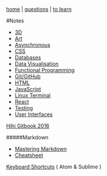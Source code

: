 [home](README.md) | [questions](questions.md) | [to learn](toLearn.md)

#Notes

* [3D](3D.md)
* [Art](art.md)
* [Asynchronous](async.md)
* [CSS](CSS/CSS.md)
* [Databases](databases.md)
* [Data Visualisation](dataVisualisation.md)
* [Functional Programming](functional.md)
* [Git/GitHub](git-github.md)
* [HTML](HTML/HTML.md)
* [JavaScript](javascript/notes.md)
* [Linux Terminal](linuxTerminal.md)
* [React](react/react.md)
* [Testing](testing.md)
* [User Interfaces](UI.md)


[Hihi Gitbook 2016](https://enspiral-academy.gitbooks.io/hihi-2016/content/)

#####Markdown
* [Mastering Markdown](https://guides.github.com/features/mastering-markdown/)
* [Cheatsheet](https://github.com/adam-p/markdown-here/wiki/Markdown-Cheatsheet)

[Keyboard Shortcuts](keyboardShortcuts.md) ( Atom & Sublime )

